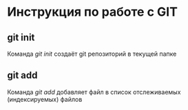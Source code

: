 # Инструкция по работе с GIT

## git init

Команда *git init* создаёт git репозиторий в текущей папке

## git add

Команда *git add* добавляет файл в список отслеживаемых (индексируемых) файлов
